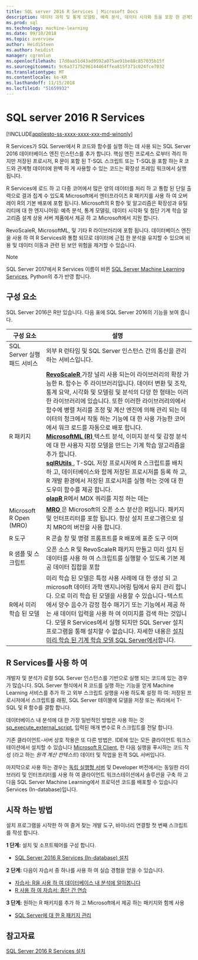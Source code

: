 ```yaml
---
title: SQL server 2016 R Services | Microsoft Docs
description: 데이터 과학 및 통계 모델링, 예측 분석, 데이터 시각화 등을 포함 한 관계형 데이터에 대해 통합 된 R 작업에 대 한 SQL Server에서 R을 합니다.
ms.prod: sql
ms.technology: machine-learning
ms.date: 09/10/2018
ms.topic: overview
author: HeidiSteen
ms.author: heidist
manager: cgronlun
ms.openlocfilehash: 17d0aa51d43ad9592a075ae91be88c857035b15f
ms.sourcegitcommit: 9c6a37175296144464ffea815f371c024fce7032
ms.translationtype: MT
ms.contentlocale: ko-KR
ms.lasthandoff: 11/15/2018
ms.locfileid: "51659932"
---
```

# <a name="r-services-in-sql-server-2016"></a>SQL server 2016 R Services
[!INCLUDE[appliesto-ss-xxxx-xxxx-xxx-md-winonly](../../includes/appliesto-ss-xxxx-xxxx-xxx-md-winonly.md)]

R Services가 SQL Server에서 R 코드와 함수를 실행 하는 데 사용 되는 SQL Server 2016 데이터베이스 엔진 인스턴스를 추가 합니다. 핵심 엔진 프로세스 로부터 격리 하지만 저장된 프로시저, R 문이 포함 된 T-SQL 스크립트 또는 T-SQL을 포함 하는 R 코드와 관계형 데이터에 완벽 하 게 사용할 수 있는 코드는 확장성 프레임 워크에서 실행 됩니다. 

R Services에 로드 하 고 다중 코어에서 많은 양의 데이터를 처리 하 고 통합 된 단일 출력으로 결과 집계 수 있도록 Microsoft에서 엔터프라이즈 R 패키지를 사용 하 여 오버레이 R의 기본 배포에 포함 됩니다. Microsoft의 R 함수 및 알고리즘은 확장성과 유틸리티에 대 한 엔지니어링: 예측 분석, 통계 모델링, 데이터 시각화 및 첨단 기계 학습 알고리즘 설계 상용 서버 제품에서 제공 하 고 Microsoft에서 지원 합니다. 

RevoScaleR, MicrosoftML, 및 기타 R 라이브러리에 포함 됩니다. 데이터베이스 엔진을 사용 하 여 R Services와 통합 되므로 데이터에 근접 한 분석을 유지할 수 있으며 비용 및 데이터 이동과 관련 된 보안 위험을 제거할 수 있습니다.

> [!Note]
> SQL Server 2017에서 R Services 이름이 바뀐 [SQL Server Machine Learning Services](../what-is-sql-server-machine-learning.md), Python의 추가 반영 합니다.

## <a name="components"></a>구성 요소

SQL Server 2016은 R만 있습니다. 다음 표에 SQL Server 2016의 기능을 보여 줍니다.

| 구성 요소 | 설명 |
|-----------|-------------|
| SQL Server 실행 패드 서비스 | 외부 R 런타임 및 SQL Server 인스턴스 간의 통신을 관리 하는 서비스입니다. |
| R 패키지 | [**RevoScaleR** ](revoscaler-overview.md) 가장 널리 사용 되는이 라이브러리의 확장 가능한 R. 함수는 주 라이브러리입니다. 데이터 변환 및 조작, 통계 요약, 시각화 및 모델링 및 분석의 다양 한 형태는 이러한 라이브러리에 있습니다. 또한 이러한 라이브러리의에서 함수에 병렬 처리를 조정 및 계산 엔진에 의해 관리 되는 데이터의 청크에서 작동 하는 기능에 대 한 사용 가능한 코어에서 워크 로드를 자동으로 배포 합니다.  <br/>[**MicrosoftML (R)** ](https://docs.microsoft.com/machine-learning-server/r-reference/microsoftml/microsoftml-package) 텍스트 분석, 이미지 분석 및 감정 분석에 대 한 사용자 지정 모델을 만드는 기계 학습 알고리즘을 추가 합니다. <br/>[**sqlRUtils** ](generating-an-r-stored-procedure-for-r-code-using-the-sqlrutils-package.md) , T-SQL 저장 프로시저에 R 스크립트를 배치 하 고, 데이터베이스와 함께 저장된 프로시저를 등록 하 고, R 개발 환경에서 저장된 프로시저를 실행 하는 것에 대 한 도우미 함수를 제공 합니다.<br/>[**olapR** ](how-to-create-mdx-queries-using-olapr.md) R에서 MDX 쿼리를 지정 하는 데는|
| Microsoft R Open (MRO) | [**MRO** ](https://mran.microsoft.com/open) 은 Microsoft의 오픈 소스 분산은 R입니다. 패키지 및 인터프리터를 포함 됩니다. 항상 설치 프로그램으로 설치 MRO의 버전을 사용 합니다. |
| R 도구 | R 콘솔 창 및 명령 프롬프트를 R 배포에 표준 도구 이며  |
| R 샘플 및 스크립트 |  오픈 소스 R 및 RevoScaleR 패키지 만들고 미리 설치 된 데이터를 사용 하 여 스크립트를 실행할 수 있도록 기본 제공 데이터 집합을 포함 |
| R에서 미리 학습 된 모델 | 미리 학습 된 모델은 특정 사용 사례에 대 한 생성 되 고 microsoft 데이터 과학 엔지니어링 팀에서 유지 관리 합니다. 으로 미리 학습 된 모델을 사용할 수 있습니다-텍스트에서 양수 음수가 감정 점수 매기기 또는 기능에서 제공 하는 새 데이터 입력을 사용 하 여 이미지를 검색 하는 것입니다. 모델 R Services에서 실행 되지만 SQL Server 설치 프로그램을 통해 설치할 수 없습니다. 자세한 내용은 [설치 미리 학습 된 기계 학습 모델 SQL Server에서](../install/sql-pretrained-models-install.md)합니다. |

## <a name="using-r-services"></a>R Services를 사용 하 여

개발자 및 분석가 로컬 SQL Server 인스턴스를 기반으로 실행 되는 코드에 있는 경우가 많습니다. SQL Server 형식에서 R 코드를 실행 하는 기능을 얻게 Machine Learning 서비스를 추가 하 고 외부 스크립트 실행을 사용 하도록 설정 하 여: 저장된 프로시저에서 스크립트를 래핑, SQL Server 테이블에 모델을 저장 또는 쿼리에서 T-SQL 및 R 함수를 결합 합니다.

데이터베이스 내 분석에 대 한 가장 일반적인 방법은 사용 하는 것 [sp_execute_external_script](../../relational-databases/system-stored-procedures/sp-execute-external-script-transact-sql.md), 입력된 매개 변수로 R 스크립트를 전달 합니다.

기존 클라이언트-서버 상호 작용은 또 다른 방법은. IDE에 있는 모든 클라이언트 워크스테이션에서 설치할 수 있습니다 [Microsoft R Client](https://docs.microsoft.com/machine-learning-server/r-client/what-is-microsoft-r-client), 한 다음 실행을 푸시하는 코드 작성 (라고 하는 *원격 계산 컨텍스트*) 데이터 및 작업을 원격 SQL 서버입니다. 

마지막으로 사용 하는 경우는 [독립 실행형 서버](r-server-standalone.md) 및 Developer 버전에서는 동일한 라이브러리 및 인터프리터를 사용 하 여 클라이언트 워크스테이션에서 솔루션을 구축 하 고 다음 SQL Server Machine Learning에서 프로덕션 코드를 배포할 수 있습니다 Services (In-database)입니다. 

## <a name="how-to-get-started"></a>시작 하는 방법

설치 프로그램을 시작한 하 여 즐겨 찾는 개발 도구, 바이너리 연결할 첫 번째 스크립트를 작성 합니다.

**1 단계:** 설치 및 소프트웨어를 구성 합니다. 

+ [SQL Server 2016 R Services (In-database) 설치](../install/sql-r-services-windows-install.md)

**2 단계:** 다음이 자습서 중 하나를 사용 하 여 실습 경험을 얻을 수 있습니다.

+ [자습서: R을 사용 하 여 데이터베이스 내 분석에 알아봅니다](../tutorials/sqldev-in-database-r-for-sql-developers.md)
+ [R 사용 하 여 자습서: 종단 간 연습](../tutorials/walkthrough-data-science-end-to-end-walkthrough.md)

**3 단계:** 원하는 R 패키지를 추가 하 고 Microsoft에서 제공 하는 패키지와 함께 사용

+ [SQL Server에 대 한 R 패키지 관리](install-additional-r-packages-on-sql-server.md)


## <a name="see-also"></a>참고자료

 [SQL Server 2016 R Services 설치](../install/sql-r-services-windows-install.md)
